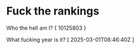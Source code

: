 # Fuck the rankings

Who the hell am I?
{ 10125803 }

What fucking year is it?
[ 2025-03-01T08:46:40Z ]
